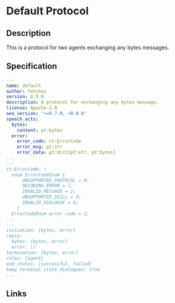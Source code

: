 # Default Protocol

## Description

This is a protocol for two agents exchanging any bytes messages.

## Specification

```yaml
---
name: default
author: fetchai
version: 0.9.0
description: A protocol for exchanging any bytes message.
license: Apache-2.0
aea_version: '>=0.7.0, <0.8.0'
speech_acts:
  bytes:
    content: pt:bytes
  error:
    error_code: ct:ErrorCode
    error_msg: pt:str
    error_data: pt:dict[pt:str, pt:bytes]
...
---
ct:ErrorCode: |
  enum ErrorCodeEnum {
      UNSUPPORTED_PROTOCOL = 0;
      DECODING_ERROR = 1;
      INVALID_MESSAGE = 2;
      UNSUPPORTED_SKILL = 3;
      INVALID_DIALOGUE = 4;
    }
  ErrorCodeEnum error_code = 1;
...
---
initiation: [bytes, error]
reply:
  bytes: [bytes, error]
  error: []
termination: [bytes, error]
roles: {agent}
end_states: [successful, failed]
keep_terminal_state_dialogues: true
...
```

## Links
